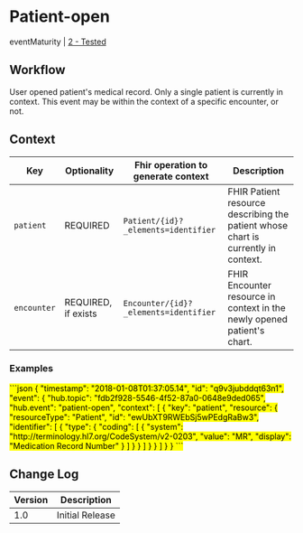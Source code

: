 # Patient-open

eventMaturity | [2 - Tested](../../specification/STU1/#event-maturity-model)

## Workflow

User opened patient's medical record. Only a single patient is currently in context. This event may be within the context of a specific encounter, or not. 

## Context

Key | Optionality | Fhir operation to generate context | Description
----- | -------- | ---- | ---- 
`patient` | REQUIRED | `Patient/{id}?_elements=identifier` | FHIR Patient resource describing the patient whose chart is currently in context.
`encounter` | REQUIRED, if exists | `Encounter/{id}?_elements=identifier	` | FHIR Encounter resource in context in the newly opened patient's chart.


### Examples

<mark>
```json
{
  "timestamp": "2018-01-08T01:37:05.14",
  "id": "q9v3jubddqt63n1",
  "event": {
    "hub.topic": "fdb2f928-5546-4f52-87a0-0648e9ded065",
    "hub.event": "patient-open",
    "context": [
      {
        "key": "patient",
        "resource": {
          "resourceType": "Patient",
          "id": "ewUbXT9RWEbSj5wPEdgRaBw3",
          "identifier": [
            {
              "type": {
                "coding": [
                  {
                    "system": "http://terminology.hl7.org/CodeSystem/v2-0203",
                    "value": "MR",
                    "display": "Medication Record Number"
                  }
                ]
              }
            }
          ]
        }
      }
    ]
  }
}
```
</mark>

## Change Log

Version | Description
---- | ----
1.0 | Initial Release
